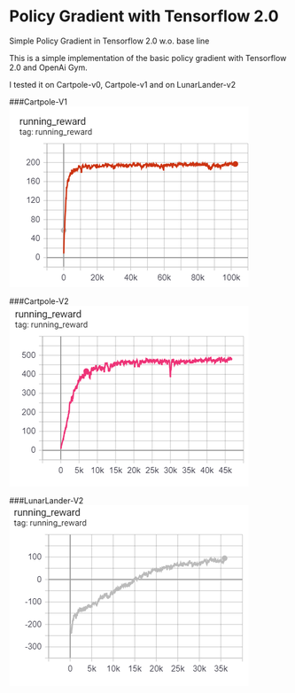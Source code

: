 # Policy Gradient with Tensorflow 2.0
Simple Policy Gradient in Tensorflow 2.0 w.o. base line


[image1]: ./img/cartpole-v0.png "Step 1"
[image2]: ./img/cartpole-v1.png "Step 2"
[image3]: ./img/lunarlander.png "Step 3"

This is a simple implementation of the basic policy gradient with Tensorflow 2.0 and OpenAi Gym.

I tested it on Cartpole-v0, Cartpole-v1 and on LunarLander-v2  

###Cartpole-V1  
![Cartpole-v0][image1]  

###Cartpole-V2  
![Cartpole-v1][image2]  

###LunarLander-V2  
![LunarLander-v2][image3]  
 
